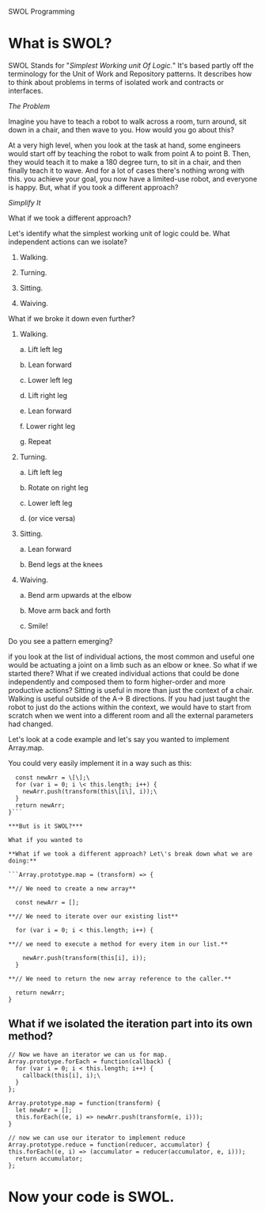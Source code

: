 SWOL Programming

What is SWOL?
=============

SWOL Stands for \"*Simplest Working unit Of Logic.*\" It\'s based partly
off the terminology for the Unit of Work and Repository patterns. It
describes how to think about problems in terms of isolated work and
contracts or interfaces.


*The Problem*

Imagine you have to teach a robot to walk across a room, turn around,
sit down in a chair, and then wave to you. How would you go about this?

At a very high level, when you look at the task at hand, some engineers
would start off by teaching the robot to walk from point A to point B.
Then, they would teach it to make a 180 degree turn, to sit in a chair,
and then finally teach it to wave. And for a lot of cases there\'s
nothing wrong with this. you achieve your goal, you now have a
limited-use robot, and everyone is happy. But, what if you took a
different approach?


*Simplify It*

What if we took a different approach?

Let\'s identify what the simplest working unit of logic could be. What
independent actions can we isolate?

1.  Walking.

2.  Turning.

3.  Sitting.

4.  Waiving. 

What if we broke it down even further?

1.  Walking.

    a.  Lift left leg

    b.  Lean forward

    c.  Lower left leg

    d.  Lift right leg

    e.  Lean forward

    f.  Lower right leg

    g.  Repeat

2.  Turning.

    a.  Lift left leg

    b.  Rotate on right leg

    c.  Lower left leg

    d.  (or vice versa)

3.  Sitting.

    a.  Lean forward

    b.  Bend legs at the knees

4.  Waiving. 

    a.  Bend arm upwards at the elbow

    b.  Move arm back and forth

    c.  Smile!

Do you see a pattern emerging?

if you look at the list of individual actions, the most common and
useful one would be actuating a joint on a limb such as an elbow or
knee. So what if we started there? What if we created individual actions
that could be done independently and composed them to form higher-order
and more productive actions? Sitting is useful in more than just the
context of a chair. Walking is useful outside of the A→ B directions. If
you had just taught the robot to just do the actions within the context,
we would have to start from scratch when we went into a different room
and all the external parameters had changed.

Let\'s look at a code example and let\'s say you wanted to implement
Array.map.

You could very easily implement it in a way such as this:

```Array.prototype.map = function(transform) {
  const newArr = \[\];\
  for (var i = 0; i \< this.length; i++) {
    newArr.push(transform(this\[i\], i));\
  }
  return newArr;
}```

***But is it SWOL?***

What if you wanted to 

**What if we took a different approach? Let\'s break down what we are
doing:**

```Array.prototype.map = (transform) => {

**// We need to create a new array**

  const newArr = [];

**// We need to iterate over our existing list**

  for (var i = 0; i < this.length; i++) {

**// we need to execute a method for every item in our list.**

    newArr.push(transform(this[i], i));
  }

**// We need to return the new array reference to the caller.**

  return newArr;
}
```
What if we isolated the iteration part into its own method?
-----------------------------------------------------------
```
// Now we have an iterator we can us for map.
Array.prototype.forEach = function(callback) {
  for (var i = 0; i < this.length; i++) {
    callback(this[i], i);\
  }
};

Array.prototype.map = function(transform) {
  let newArr = [];
  this.forEach((e, i) => newArr.push(transform(e, i)));
}

// now we can use our iterator to implement reduce
Array.prototype.reduce = function(reducer, accumulator) {
this.forEach((e, i) => (accumulator = reducer(accumulator, e, i)));
  return accumulator;
};
```
Now your code is SWOL. 
=======================
